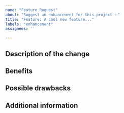 ```yaml
---
name: "Feature Request"
about: "Suggest an enhancement for this project ✨"
title: "Feature: A cool new feature..."
labels: "enhancement"
assignees: ''

---
```

## Description of the change

<!-- Describe the scope of your change - i.e. what the change does. -->

## Benefits

<!-- What benefits will be realized by the code change? -->

## Possible drawbacks

<!-- Describe any known limitations with your change -->

## Additional information

<!-- If there's anything else that's important and relevant to your pull request, mention that information here. -->

<!-- Thanks for submitting an enhancement request! Please consider also submitting a pull request for your suggestion :) -->
